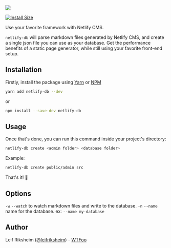 ![](https://assets.zeit.co/image/upload/v1527770721/repositories/serve/serve-repo-banner.png)

[![Install Size](https://packagephobia.now.sh/badge?p=serve)](https://packagephobia.now.sh/result?p=netlify-db)

Use your favorite framework with Netlify CMS.

`netlify-db` will parse markdown files generated by Netlify CMS, and create a single json file you can use as your database. Get the performance benefits of a static page generator, while still using your favorite front-end setup.

## Installation

Firstly, install the package using [Yarn](https://yarnpkg.com/en/) or [NPM](https://www.npmjs.com/)

```bash
yarn add netlify-db --dev
```

or

```bash
npm install --save-dev netlify-db
```

## Usage

Once that's done, you can run this command inside your project's directory:

```bash
netlify-db create <admin folder> <database folder>
```

Example:

```bash
netlify-db create public/admin src
```

That's it! :tada:

## Options

`-w` `--watch` to watch markdown files and write to the database.
`-n` `--name` name for the database. ex: `--name my-database`

## Author

Leif Riksheim ([@leifriksheim](https://github.com/leifriksheim)) - [WTFoo](https://github.com/whatthefoo)
